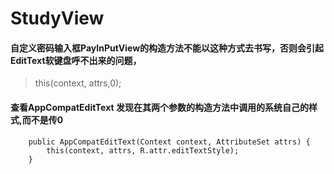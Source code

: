 # StudyView
#### 自定义密码输入框PayInPutView的构造方法不能以这种方式去书写，否则会引起EditText软键盘呼不出来的问题，
  >  this(context, attrs,0);
#### 查看AppCompatEditText 发现在其两个参数的构造方法中调用的系统自己的样式,而不是传0

```
    public AppCompatEditText(Context context, AttributeSet attrs) {
        this(context, attrs, R.attr.editTextStyle);
    }
```
